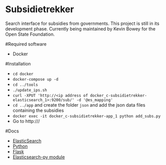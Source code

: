 # Subsidietrekker
Search interface for subsidies from governments. This project is still in its development phase. 
Currently being maintained by Kevin Bowey for the Open State Foundation.

#Required software
* Docker

#Installation
* ```cd docker```
* ```docker-compose up -d```
* ```cd ../tools```
* ```./update_ips.sh```
* ```curl -XPUT 'http://<ip address of docker_c-subsidietrekker-elasticsearch_1>:9200/sub/' -d '@es_mapping'```
* ```cd ../app``` and create the folder ```json``` and add the json data files containing the subsidies
* ```docker exec -it docker_c-subsidietrekker-app_1 python add_subs.py```
* Go to http://<ip address of docker_c-subsidietrekker-nginx_1>/

#Docs
* [ElasticSearch](https://www.elastic.co/guide/en/elasticsearch/reference/current/index.html)
* [Python](https://docs.python.org/2/)
* [Flask](http://flask.pocoo.org/docs/0.11/)
* [Elasticsearch-py module](http://elasticsearch-py.readthedocs.io/en/master/)
